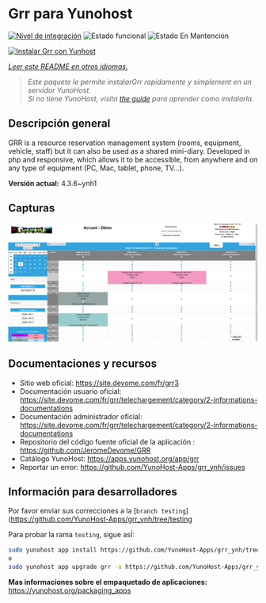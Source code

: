 <!--
Este archivo README esta generado automaticamente<https://github.com/YunoHost/apps/tree/master/tools/readme_generator>
No se debe editar a mano.
-->

# Grr para Yunohost

[![Nivel de integración](https://dash.yunohost.org/integration/grr.svg)](https://ci-apps.yunohost.org/ci/apps/grr/) ![Estado funcional](https://ci-apps.yunohost.org/ci/badges/grr.status.svg) ![Estado En Mantención](https://ci-apps.yunohost.org/ci/badges/grr.maintain.svg)

[![Instalar Grr con Yunhost](https://install-app.yunohost.org/install-with-yunohost.svg)](https://install-app.yunohost.org/?app=grr)

*[Leer este README en otros idiomas.](./ALL_README.md)*

> *Este paquete le permite instalarGrr rapidamente y simplement en un servidor YunoHost.*  
> *Si no tiene YunoHost, visita [the guide](https://yunohost.org/install) para aprender como instalarla.*

## Descripción general

GRR is a resource reservation management system (rooms, equipment, vehicle, staff) but it can also be used as a shared mini-diary. Developed in php and responsive, which allows it to be accessible, from anywhere and on any type of equipment (PC, Mac, tablet, phone, TV...).


**Versión actual:** 4.3.6~ynh1

## Capturas

![Captura de Grr](./doc/screenshots/home.png)

## Documentaciones y recursos

- Sitio web oficial: <https://site.devome.com/fr/grr3>
- Documentación usuario oficial: <https://site.devome.com/fr/grr/telechargement/category/2-informations-documentations>
- Documentación administrador oficial: <https://site.devome.com/fr/grr/telechargement/category/2-informations-documentations>
- Repositorio del código fuente oficial de la aplicación : <https://github.com/JeromeDevome/GRR>
- Catálogo YunoHost: <https://apps.yunohost.org/app/grr>
- Reportar un error: <https://github.com/YunoHost-Apps/grr_ynh/issues>

## Información para desarrolladores

Por favor enviar sus correcciones a la [`branch testing`](https://github.com/YunoHost-Apps/grr_ynh/tree/testing

Para probar la rama `testing`, sigue asÍ:

```bash
sudo yunohost app install https://github.com/YunoHost-Apps/grr_ynh/tree/testing --debug
o
sudo yunohost app upgrade grr -u https://github.com/YunoHost-Apps/grr_ynh/tree/testing --debug
```

**Mas informaciones sobre el empaquetado de aplicaciones:** <https://yunohost.org/packaging_apps>

